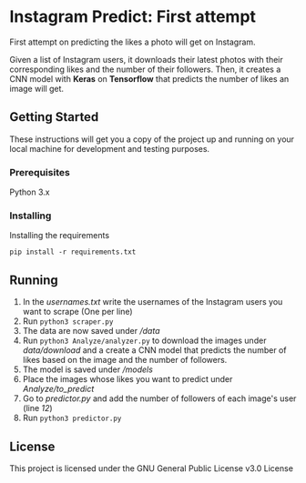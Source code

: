 # Instagram Predict: First attempt

First attempt on predicting the likes a photo will get on Instagram.

Given a list of Instagram users, it downloads their latest photos with their corresponding likes and the number of their followers. Then, it creates a CNN model with **Keras** on **Tensorflow** that predicts the number of likes an image will get.

## Getting Started

These instructions will get you a copy of the project up and running on your local machine for development and testing purposes.

### Prerequisites

Python 3.x

### Installing

Installing the requirements

```
pip install -r requirements.txt
```

## Running

1. In the *usernames.txt* write the usernames of the Instagram users you want to scrape (One per line)
1. Run `python3 scraper.py`
1. The data are now saved under */data*
1. Run `python3 Analyze/analyzer.py` to download the images under *data/download* and a create a CNN model that predicts the number of likes based on the image and the number of followers.
1. The model is saved under */models*
1. Place the images whose likes you want to predict under *Analyze/to_predict*
1. Go to *predictor.py* and add the number of followers of each image's user (line *12*)
1. Run `python3 predictor.py`

## License

This project is licensed under the GNU General Public License v3.0 License
